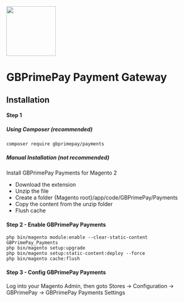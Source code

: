 <img src="https://www.globalprimepay.com/dist/images/logo.svg" width="130" />

# GBPrimePay Payment Gateway 

## Installation

#### Step 1

##### Using Composer (recommended)

```
composer require gbprimepay/payments
```

##### Manual Installation  (not recommended)
Install GBPrimePay Payments for Magento 2
 * Download the extension
 * Unzip the file
 * Create a folder {Magento root}/app/code/GBPrimePay/Payments
 * Copy the content from the unzip folder
 * Flush cache

#### Step 2 -  Enable GBPrimePay Payments
```
php bin/magento module:enable --clear-static-content GBPrimePay_Payments
php bin/magento setup:upgrade
php bin/magento setup:static-content:deploy --force
php bin/magento cache:flush
```

#### Step 3 - Config GBPrimePay Payments
Log into your Magento Admin, then goto 
Stores -> Configuration -> GBPrimePay -> GBPrimePay Payments Settings
